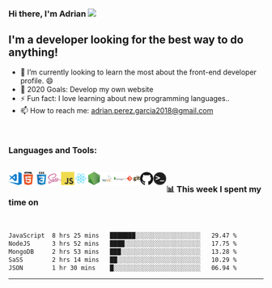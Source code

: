 ### Hi there, I'm Adrian <img src="https://media.giphy.com/media/hvRJCLFzcasrR4ia7z/giphy.gif" width="25px">

## I'm a developer looking for the best way to do anything!
- 🌱 I’m currently looking to learn the most about the front-end developer profile. 😄
- 🥅 2020 Goals: Develop my own website 
- ⚡ Fun fact: I love learning about new programming languages..
- 📫 How to reach me: adrian.perez.garcia2018@gmail.com
<br />

### Languages and Tools:
<br />

<img align="left" alt="Visual Studio Code" width="26px" src="https://raw.githubusercontent.com/github/explore/80688e429a7d4ef2fca1e82350fe8e3517d3494d/topics/visual-studio-code/visual-studio-code.png" />
<img align="left" alt="HTML5" width="26px" src="https://raw.githubusercontent.com/github/explore/80688e429a7d4ef2fca1e82350fe8e3517d3494d/topics/html/html.png" />
<img align="left" alt="CSS3" width="26px" src="https://raw.githubusercontent.com/github/explore/80688e429a7d4ef2fca1e82350fe8e3517d3494d/topics/css/css.png" />
<img align="left" alt="Sass" width="26px" src="https://raw.githubusercontent.com/github/explore/80688e429a7d4ef2fca1e82350fe8e3517d3494d/topics/sass/sass.png" />
<img align="left" alt="JavaScript" width="26px" src="https://raw.githubusercontent.com/github/explore/80688e429a7d4ef2fca1e82350fe8e3517d3494d/topics/javascript/javascript.png" />
<img align="left" alt="React" width="26px" src="https://raw.githubusercontent.com/github/explore/80688e429a7d4ef2fca1e82350fe8e3517d3494d/topics/react/react.png" />
<img align="left" alt="Node.js" width="26px" src="https://raw.githubusercontent.com/github/explore/80688e429a7d4ef2fca1e82350fe8e3517d3494d/topics/nodejs/nodejs.png" />
<img align="left" alt="MySQL" width="26px" src="https://raw.githubusercontent.com/github/explore/80688e429a7d4ef2fca1e82350fe8e3517d3494d/topics/mysql/mysql.png" />
<img align="left" alt="Mongodb" width="26px" src="https://raw.githubusercontent.com/github/explore/80688e429a7d4ef2fca1e82350fe8e3517d3494d/topics/mongodb/mongodb.png" />
<img align="left" alt="Git" width="26px" src="https://raw.githubusercontent.com/github/explore/80688e429a7d4ef2fca1e82350fe8e3517d3494d/topics/git/git.png" />
<img align="left" alt="Github" width="26px" src="https://raw.githubusercontent.com/github/explore/78df643247d429f6cc873026c0622819ad797942/topics/github/github.png" />
<img align="left" alt="HTML5" width="26px" src="https://raw.githubusercontent.com/github/explore/80688e429a7d4ef2fca1e82350fe8e3517d3494d/topics/terminal/terminal.png" />

### 📊 This week I spent my time on
<br />

<!--START_SECTION:waka-->
```text
JavaScript  8 hrs 25 mins   ███████░░░░░░░░░░░░░░░░░░   29.47 % 
NodeJS      3 hrs 52 mins   ████░░░░░░░░░░░░░░░░░░░░░   17.75 % 
MongoDB     2 hrs 53 mins   ███░░░░░░░░░░░░░░░░░░░░░░   13.28 % 
SaSS        2 hrs 14 mins   ██░░░░░░░░░░░░░░░░░░░░░░░   10.29 % 
JSON        1 hr 30 mins    █░░░░░░░░░░░░░░░░░░░░░░░░   06.94 %
```
<!--END_SECTION:waka-->

---

